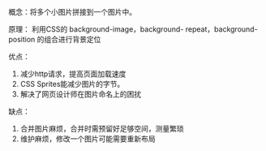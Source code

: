 概念：将多个小图片拼接到一个图片中。

原理：
利用CSS的 background-image，background- repeat，background-position 的组合进行背景定位

优点：
1. 减少http请求，提高页面加载速度
2. CSS Sprites能减少图片的字节。
3. 解决了网页设计师在图片命名上的困扰

缺点：
1. 合并图片麻烦，合并时需预留好足够空间，测量繁琐
2. 维护麻烦，修改一个图片可能需要重新布局